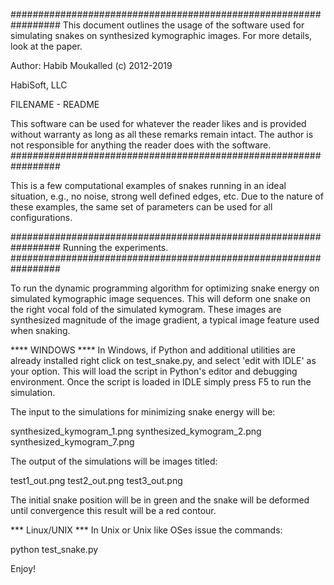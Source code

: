 #################################################################
This document outlines the usage of the software used for simulating snakes on synthesized kymographic images. For more details, look at the paper.

Author: Habib Moukalled (c) 2012-2019

HabiSoft, LLC

FILENAME - README

This software can be used for whatever the reader likes and is provided without warranty as long as all these remarks remain intact. The author is not responsible for anything  the reader does with the software.
#################################################################


This is a few computational examples of snakes running in an ideal situation, e.g., no noise, strong well defined edges, etc. Due to the nature of these examples, the same set of parameters can be used for all configurations.


#################################################################
Running the experiments.
#################################################################

To run the dynamic programming algorithm for optimizing snake energy on simulated kymographic image sequences. This will deform one snake on the right vocal fold of the simulated kymogram. These images are synthesized magnitude of the image gradient, a typical image feature used when snaking.


**** WINDOWS ****
In Windows, if Python and additional utilities are already installed right click on test_snake.py, and select 'edit with IDLE' as your option. This will load the script in Python's editor and debugging environment. Once the script is loaded in IDLE simply press F5 to run the simulation.

The input to the simulations for minimizing snake energy will be:

synthesized_kymogram_1.png
synthesized_kymogram_2.png
synthesized_kymogram_7.png

The output of the simulations will be images titled:

test1_out.png
test2_out.png
test3_out.png

The initial snake position will be in green and the snake will be deformed until convergence this result will be a red contour.

*** Linux/UNIX ***
In Unix or Unix like OSes issue the commands:

python test_snake.py

Enjoy!



